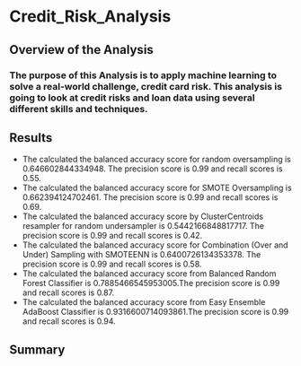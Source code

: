 # Credit_Risk_Analysis

## Overview of the Analysis 

### The purpose of this Analysis is to apply machine learning to solve a real-world challenge, credit card risk. This analysis is going to look at credit risks and loan data using several different skills and techniques. 

## Results

- The calculated the balanced accuracy score for random oversampling is 0.646602844334948. The precision score is 0.99 and recall scores is 0.55.
- The calculated the balanced accuracy score for SMOTE Oversampling is 0.662394124702461. The precision score is 0.99 and recall scores is 0.69.
- The calculated the balanced accuracy score by ClusterCentroids resampler for random undersampler is 0.5442166848817717. The precision score is 0.99 and recall scores is 0.42.
- The calculated the balanced accuracy score for Combination (Over and Under) Sampling with SMOTEENN is 0.6400726134353378. The precision score is 0.99 and recall scores is 0.58. 
- The calculated the balanced accuracy score from Balanced Random Forest Classifier is 0.7885466545953005.The precision score is 0.99 and recall scores is 0.87.  
- The calculated the balanced accuracy score from Easy Ensemble AdaBoost Classifier is 0.9316600714093861.The precision score is 0.99 and recall scores is 0.94.    

## Summary